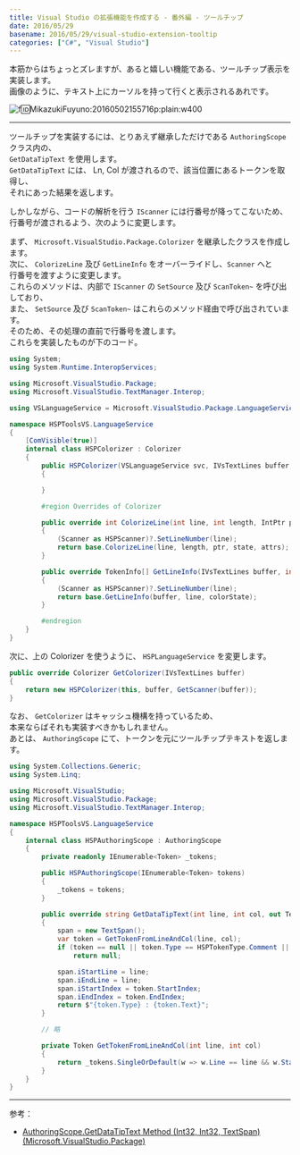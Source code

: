 ```yaml
---
title: Visual Studio の拡張機能を作成する - 番外編 - ツールチップ
date: 2016/05/29
basename: 2016/05/29/visual-studio-extension-tooltip
categories: ["C#", "Visual Studio"]
---
```


本筋からはちょっとズレますが、あると嬉しい機能である、ツールチップ表示を実装します。  
画像のように、テキスト上にカーソルを持って行くと表示されるあれです。

![f:id:MikazukiFuyuno:20160502155716p:plain:w400](https://assets.natsuneko.blog/images/20160502/20160502155716.png "f:id:MikazukiFuyuno:20160502155716p:plain:w400")

---

ツールチップを実装するには、とりあえず継承しただけである `AuthoringScope` クラス内の、  
`GetDataTipText` を使用します。  
`GetDataTipText` には、 Ln, Col が渡されるので、該当位置にあるトークンを取得し、  
それにあった結果を返します。

しかしながら、コードの解析を行う `IScanner` には行番号が降ってこないため、  
行番号が渡されるよう、次のように変更します。

まず、 `Microsoft.VisualStudio.Package.Colorizer` を継承したクラスを作成します。  
次に、 `ColorizeLine` 及び `GetLineInfo` をオーバーライドし、`Scanner` へと  
行番号を渡すように変更します。  
これらのメソッドは、内部で `IScanner` の `SetSource` 及び `ScanToken~` を呼び出しており、  
また、 `SetSource` 及び `ScanToken~` はこれらのメソッド経由で呼び出されています。  
そのため、その処理の直前で行番号を渡します。  
これらを実装したものが下のコード。

```cs
using System;
using System.Runtime.InteropServices;

using Microsoft.VisualStudio.Package;
using Microsoft.VisualStudio.TextManager.Interop;

using VSLanguageService = Microsoft.VisualStudio.Package.LanguageService;

namespace HSPToolsVS.LanguageService
{
    [ComVisible(true)]
    internal class HSPColorizer : Colorizer
    {
        public HSPColorizer(VSLanguageService svc, IVsTextLines buffer, IScanner scanner) : base(svc, buffer, scanner)
        {

        }

        #region Overrides of Colorizer

        public override int ColorizeLine(int line, int length, IntPtr ptr, int state, uint[] attrs)
        {
            (Scanner as HSPScanner)?.SetLineNumber(line);
            return base.ColorizeLine(line, length, ptr, state, attrs);
        }

        public override TokenInfo[] GetLineInfo(IVsTextLines buffer, int line, IVsTextColorState colorState)
        {
            (Scanner as HSPScanner)?.SetLineNumber(line);
            return base.GetLineInfo(buffer, line, colorState);
        }

        #endregion
    }
}
```

次に、上の Colorizer を使うように、 `HSPLanguageService` を変更します。

```cs
public override Colorizer GetColorizer(IVsTextLines buffer)
{
    return new HSPColorizer(this, buffer, GetScanner(buffer));
}
```

なお、 `GetColorizer` はキャッシュ機構を持っているため、  
本来ならばそれも実装すべきかもしれません。  
あとは、 `AuthoringScope` にて、トークンを元にツールチップテキストを返します。

```cs
using System.Collections.Generic;
using System.Linq;

using Microsoft.VisualStudio;
using Microsoft.VisualStudio.Package;
using Microsoft.VisualStudio.TextManager.Interop;

namespace HSPToolsVS.LanguageService
{
    internal class HSPAuthoringScope : AuthoringScope
    {
        private readonly IEnumerable<Token> _tokens;

        public HSPAuthoringScope(IEnumerable<Token> tokens)
        {
            _tokens = tokens;
        }

        public override string GetDataTipText(int line, int col, out TextSpan span)
        {
            span = new TextSpan();
            var token = GetTokenFromLineAndCol(line, col);
            if (token == null || token.Type == HSPTokenType.Comment || token.Type == HSPTokenType.Numeric)
                return null;

            span.iStartLine = line;
            span.iEndLine = line;
            span.iStartIndex = token.StartIndex;
            span.iEndIndex = token.EndIndex;
            return $"{token.Type} : {token.Text}";
        }

        // 略

        private Token GetTokenFromLineAndCol(int line, int col)
        {
            return _tokens.SingleOrDefault(w => w.Line == line && w.StartIndex <= col && col <= w.EndIndex);
        }
    }
}
```

---

参考：

- [AuthoringScope.GetDataTipText Method (Int32, Int32, TextSpan) (Microsoft.VisualStudio.Package)](https://msdn.microsoft.com/en-us/library/microsoft.visualstudio.package.authoringscope.getdatatiptext.aspx)

